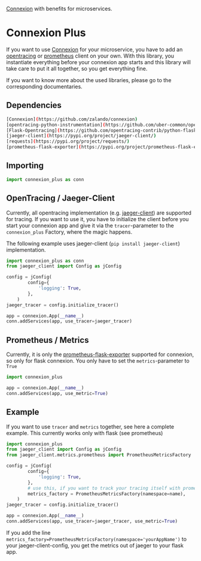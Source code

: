 [Connexion](https://github.com/zalando/connexion) with benefits for microservices.

# Connexion Plus

If you want to use [Connexion](https://github.com/zalando/connexion) for your microservice, you have to add an [opentracing](https://opentracing.io/) or [prometheus](https://prometheus.io/) client on your own. With this library, you instantiate everything before your connexion app starts and this library will take care to put it all together, so you get everything fine.

If you want to know more about the used libraries, please go to the corresponding documentaries.

## Dependencies

```bash
[Connexion](https://github.com/zalando/connexion)
[opentracing-python-instrumentation](https://github.com/uber-common/opentracing-python-instrumentation)
[Flask-Opentracing](https://github.com/opentracing-contrib/python-flask)
[jaeger-client](https://pypi.org/project/jaeger-client/)
[requests](https://pypi.org/project/requests/)
[prometheus-flask-exporter](https://pypi.org/project/prometheus-flask-exporter/)
```

## Importing
```python
import connexion_plus as conn
```

## OpenTracing / Jaeger-Client

Currently, all opentracing implementation (e.g. [jaeger-client](https://pypi.org/project/jaeger-client/)) are supported for tracing. If you want to use it, you have to initialize the client before you start your connexion app and give it via the `tracer`-parameter to the `connexion_plus` Factory, where the magic happens.

The following example uses jaeger-client (`pip install jaeger-client`) implementation.

```python
import connexion_plus as conn
from jaeger_client import Config as jConfig

config = jConfig(
        config={
            'logging': True,
        },
    )
jaeger_tracer = config.initialize_tracer()

app = connexion.App(__name__)
conn.addServices(app, use_tracer=jaeger_tracer)
```

## Prometheus / Metrics

Currently, it is only the [prometheus-flask-exporter](https://pypi.org/project/prometheus-flask-exporter/) supported for connexion, so only for flask connexion. You only have to set the `metrics`-parameter to `True`

```python
import connexion_plus

app = connexion.App(__name__)
conn.addServices(app, use_metric=True)
```

## Example

If you want to use `tracer` and `metrics` together, see here a complete example. This currently works only with flask (see prometheus)

```python
import connexion_plus
from jaeger_client import Config as jConfig
from jaeger_client.metrics.prometheus import PrometheusMetricsFactory

config = jConfig(
        config={
            'logging': True,
        },
        # use this, if you want to track your tracing itself with prometheus
        metrics_factory = PrometheusMetricsFactory(namespace=name),
    )
jaeger_tracer = config.initialize_tracer()

app = connexion.App(__name__)
conn.addServices(app, use_tracer=jaeger_tracer, use_metric=True)
```

If you add the line `metrics_factory=PrometheusMetricsFactory(namespace='yourAppName')` to your jaeger-client-config, you get the metrics out of jaeger to your flask app.

